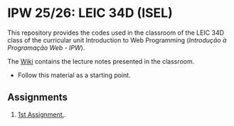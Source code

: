 # IPW 25/26: LEIC 34D (ISEL)

This repository provides the codes used in the classroom of the LEIC 34D class of the curricular unit Introduction to Web Programming (*Introdução à Programação Web - IPW*).

The [Wiki](https://github.com/isel-leic-ipw/2526i-IPW-LEIC34D/wiki) contains the lecture notes presented in the classroom.
- Follow this material as a starting point.

## Assignments

1. [1st Assignment.](https://github.com/isel-leic-ipw/2526i-IPW-LEIC31D/wiki/IPW_IP-2526-1-A1).
